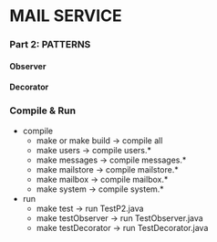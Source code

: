 # MAIL SERVICE

### Part 2: PATTERNS

#### Observer
#### Decorator 

### Compile & Run
- compile
  - make  or make build -> compile all
  - make users -> compile users.*
  - make messages -> compile messages.*
  - make mailstore -> compile mailstore.*
  - make mailbox -> compile mailbox.*
  - make system -> compile system.*
- run
  - make test -> run TestP2.java
  - make testObserver -> run TestObserver.java
  - make testDecorator -> run TestDecorator.java

